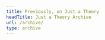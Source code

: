 ```yaml
---
title: Previously, on Just a Theory
headTitle: Just a Theory Archive
url: /archive/
type: archive
---
```

